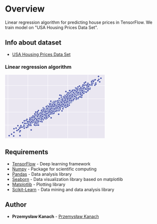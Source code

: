 # Overview

Linear regression algorithm for predicting house prices in TensorFlow.
We train model on "USA Housing Prices Data Set".

## Info about dataset

* [USA Housing Prices Data Set](https://www.kaggle.com/aariyan101/usa-housingcsv)

### Linear regression algorithm

![Network architecture](/linear_regression.png)

## Requirements

* [TensorFlow](https://www.tensorflow.org) - Deep learning framework
* [Numpy](http://www.numpy.org) - Package for scientific computing
* [Pandas](https://pandas.pydata.org) - Data analysis library
* [Seaborn](https://seaborn.pydata.org) - Data visualization library based on matplotlib
* [Matplotlib](https://matplotlib.org) - Plotting library
* [Scikit-Learn](https://scikit-learn.org/stable/) - Data mining and data analysis library

## Author

* **Przemysław Kanach** - [Przemysław Kanach](https://github.com/Przemoo16)
